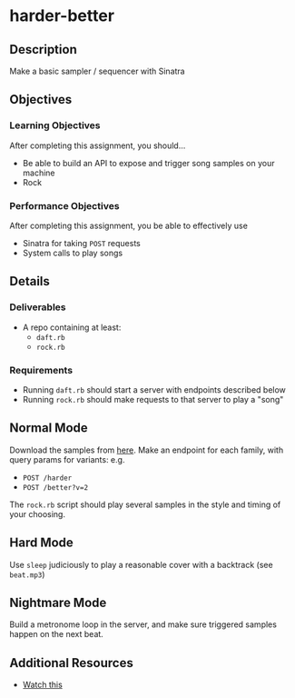 # harder-better

## Description

Make a basic sampler / sequencer with Sinatra


## Objectives

### Learning Objectives

After completing this assignment, you should…

* Be able to build an API to expose and trigger song samples on your machine
* Rock


### Performance Objectives

After completing this assignment, you be able to effectively use

* Sinatra for taking `POST` requests
* System calls to play songs



## Details

### Deliverables

* A repo containing at least:
  * `daft.rb`
  * `rock.rb`

### Requirements

* Running `daft.rb` should start a server with endpoints described below
* Running `rock.rb` should make requests to that server to play a "song"


## Normal Mode

Download the samples from [here](https://github.com/jamesdabbs/daft-samples). Make an endpoint for each family, with query params for variants: e.g.

* `POST /harder`
* `POST /better?v=2`

The `rock.rb` script should play several samples in the style and timing of your choosing.

## Hard Mode

Use `sleep` judiciously to play a reasonable cover with a backtrack (see `beat.mp3`)

## Nightmare Mode

Build a metronome loop in the server, and make sure triggered samples happen on the next beat.


## Additional Resources

* [Watch this](https://www.youtube.com/watch?v=gAjR4_CbPpQ)
